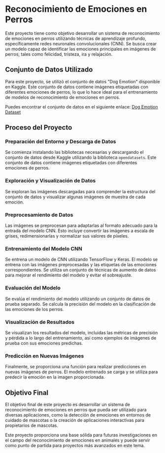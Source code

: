 # Reconocimiento de Emociones en Perros

Este proyecto tiene como objetivo desarrollar un sistema de reconocimiento de emociones en perros utilizando técnicas de aprendizaje profundo, específicamente redes neuronales convolucionales (CNN). Se busca crear un modelo capaz de identificar las emociones principales en imágenes de perros, tales como felicidad, tristeza, ira y relajación.

## Conjunto de Datos Utilizado

Para este proyecto, se utilizó el conjunto de datos "Dog Emotion" disponible en Kaggle. Este conjunto de datos contiene imágenes etiquetadas con diferentes emociones de perros, lo que lo hace ideal para el entrenamiento de modelos de reconocimiento de emociones en perros.

Puedes encontrar el conjunto de datos en el siguiente enlace: [Dog Emotion Dataset](https://www.kaggle.com/datasets/danielshanbalico/dog-emotion)

## Proceso del Proyecto

### Preparación del Entorno y Descarga de Datos

Se comienza instalando las bibliotecas necesarias y descargando el conjunto de datos desde Kaggle utilizando la biblioteca `opendatasets`. Este conjunto de datos contiene imágenes etiquetadas con diferentes emociones de perros.

### Exploración y Visualización de Datos

Se exploran las imágenes descargadas para comprender la estructura del conjunto de datos y visualizar algunas imágenes de muestra de cada emoción.

### Preprocesamiento de Datos

Las imágenes se preprocesan para adaptarlas al formato adecuado para la entrada del modelo CNN. Esto incluye convertir las imágenes a escala de grises, redimensionarlas y normalizar sus valores de píxeles.

### Entrenamiento del Modelo CNN

Se entrena un modelo de CNN utilizando TensorFlow y Keras. El modelo se entrena con las imágenes preprocesadas y las etiquetas de las emociones correspondientes. Se utiliza un conjunto de técnicas de aumento de datos para mejorar el rendimiento del modelo y evitar el sobreajuste.

### Evaluación del Modelo

Se evalúa el rendimiento del modelo utilizando un conjunto de datos de prueba separado. Se calcula la precisión del modelo en la clasificación de las emociones de los perros.

### Visualización de Resultados

Se visualizan los resultados del modelo, incluidas las métricas de precisión y pérdida a lo largo del entrenamiento, así como ejemplos de imágenes de prueba con sus emociones predichas.

### Predicción en Nuevas Imágenes

Finalmente, se proporciona una función para realizar predicciones en nuevas imágenes de perros. El modelo entrenado se carga y se utiliza para predecir la emoción en la imagen proporcionada.

## Objetivo Final

El objetivo final de este proyecto es desarrollar un sistema de reconocimiento de emociones en perros que pueda ser utilizado para diversas aplicaciones, como la detección de emociones en entornos de cuidado de mascotas o la creación de aplicaciones interactivas para propietarios de mascotas.

Este proyecto proporciona una base sólida para futuras investigaciones en el campo del reconocimiento de emociones en animales y puede servir como punto de partida para proyectos más avanzados en este tema.
